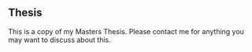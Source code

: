 ## Thesis

This is a copy of my Masters Thesis. Please contact me for anything you may want to discuss about this.
